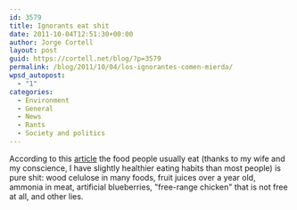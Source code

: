 ```yaml
---
id: 3579
title: Ignorants eat shit
date: 2011-10-04T12:51:30+00:00
author: Jorge Cortell
layout: post
guid: https://cortell.net/blog/?p=3579
permalink: /blog/2011/10/04/los-ignorantes-comen-mierda/
wpsd_autopost:
  - "1"
categories:
  - Environment
  - General
  - News
  - Rants
  - Society and politics
---
```

According to this <a title="https://www.cracked.com/article_19433_the-6-most-horrifying-lies-food-industry-feeding-you.html" href="https://www.cracked.com/article_19433_the-6-most-horrifying-lies-food-industry-feeding-you.html" target="_blank">article</a> the food people usually eat (thanks to my wife and my conscience, I have slightly healthier eating habits than most people) is pure shit: wood celulose in many foods, fruit juices over a year old, ammonia in meat, artificial blueberries, "free-range chicken" that is not free at all, and other lies.